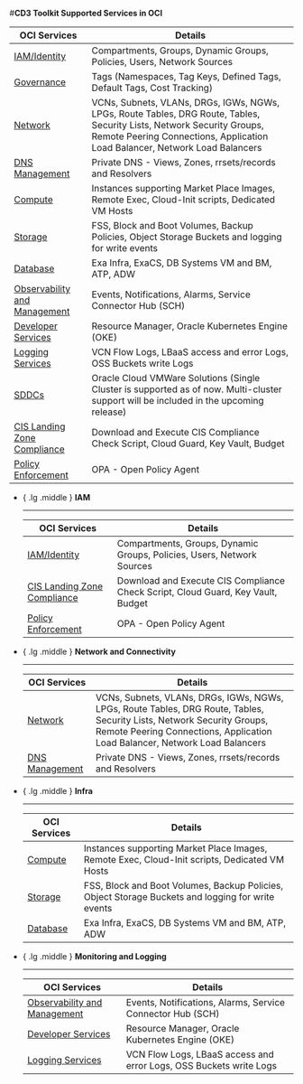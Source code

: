 #**CD3 Toolkit Supported Services in OCI**


| OCI Services | Details |
| --------- | ----------- |
| [IAM/Identity](CD3ExcelTabs.md#iamidentity) | Compartments, Groups, Dynamic Groups, Policies, Users, Network Sources |
| [Governance](CD3ExcelTabs.md#governance) | Tags (Namespaces, Tag Keys, Defined Tags, Default Tags, Cost Tracking) |
| [Network](CD3ExcelTabs.md#network) | VCNs, Subnets, VLANs, DRGs, IGWs, NGWs, LPGs, Route Tables, DRG Route, Tables, Security Lists, Network Security Groups, Remote Peering Connections, Application Load Balancer, Network Load Balancers |
| [DNS Management](CD3ExcelTabs.md#private-dns)                                       | Private DNS - Views, Zones, rrsets/records and Resolvers  |
| [Compute](CD3ExcelTabs.md#compute) | Instances supporting Market Place Images, Remote Exec, Cloud-Init scripts, Dedicated VM Hosts |
| [Storage](CD3ExcelTabs.md#storage) | FSS, Block and Boot Volumes, Backup Policies, Object Storage Buckets and logging for write events |
| [Database](CD3ExcelTabs.md#database) | Exa Infra, ExaCS, DB Systems VM and BM, ATP, ADW |
| [Observability and Management](CD3ExcelTabs.md#management-services) | Events, Notifications, Alarms, Service Connector Hub (SCH) |
| [Developer Services](CD3ExcelTabs.md#developer-services) | Resource Manager, Oracle Kubernetes Engine (OKE) |
| [Logging Services](CD3ExcelTabs.md#logging-Services) | VCN Flow Logs, LBaaS access and error Logs, OSS Buckets write Logs |
| [SDDCs ](CD3ExcelTabs.md#sddcs-tab) | Oracle Cloud VMWare Solutions (Single Cluster is supported as of now. Multi-cluster support will be included in the upcoming release) |
| [CIS Landing Zone Compliance](CISFeatures.md#additional-cis-compliance-features) | Download and Execute CIS Compliance Check Script, Cloud Guard, Key Vault, Budget |
[Policy Enforcement](OPAForCompliance.md) | OPA - Open Policy Agent |


<div class="grid cards" markdown>

-   { .lg .middle } __IAM__

    ---

    | OCI Services | Details |
    | --------- | ----------- |
    | [IAM/Identity](CD3ExcelTabs.md#iamidentity) | Compartments, Groups, Dynamic Groups, Policies, Users, Network Sources |
    | [CIS Landing Zone Compliance](CISFeatures.md#additional-cis-compliance-features) | Download and Execute CIS Compliance Check Script, Cloud Guard, Key Vault, Budget |
    [Policy Enforcement](OPAForCompliance.md) | OPA - Open Policy Agent |

-   { .lg .middle } __Network and Connectivity__

    ---

    | OCI Services | Details |
    | --------- | ----------- |
    | [Network](CD3ExcelTabs.md#network) | VCNs, Subnets, VLANs, DRGs, IGWs, NGWs, LPGs, Route Tables, DRG  Route, Tables, Security Lists, Network Security Groups, Remote Peering Connections, Application Load  Balancer, Network Load Balancers |
    | [DNS Management](CD3ExcelTabs.md#private-dns)                                       | Private DNS -  Views, Zones, rrsets/records and Resolvers  |


-   { .lg .middle } __Infra__

    ---

    | OCI Services | Details |
    | --------- | ----------- |
    | [Compute](CD3ExcelTabs.md#compute) | Instances supporting Market Place Images, Remote Exec, Cloud-Init scripts, Dedicated VM Hosts |
    | [Storage](CD3ExcelTabs.md#storage) | FSS, Block and Boot Volumes, Backup Policies, Object Storage Buckets and logging for write events |
    | [Database](CD3ExcelTabs.md#database) | Exa Infra, ExaCS, DB Systems VM and BM, ATP, ADW |


-   { .lg .middle } __Monitoring and Logging__

    ---

    | OCI Services | Details |
    | --------- | ----------- |
    | [Observability and Management](CD3ExcelTabs.md#management-services) | Events, Notifications, Alarms, Service Connector Hub (SCH) |
    |   [Developer Services](CD3ExcelTabs.md#developer-services) | Resource Manager, Oracle Kubernetes Engine (OKE) |
    | [Logging Services](CD3ExcelTabs.md#logging-Services) | VCN Flow Logs, LBaaS access and error Logs, OSS Buckets write Logs |

</div>